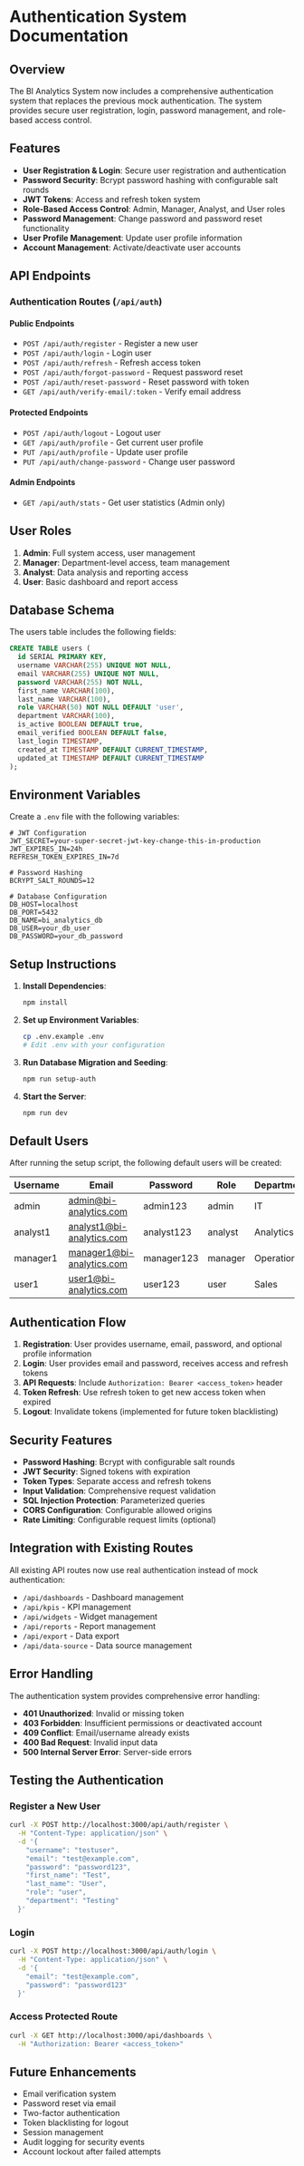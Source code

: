 # Authentication System Documentation

## Overview

The BI Analytics System now includes a comprehensive authentication system that replaces the previous mock authentication. The system provides secure user registration, login, password management, and role-based access control.

## Features

- **User Registration & Login**: Secure user registration and authentication
- **Password Security**: Bcrypt password hashing with configurable salt rounds
- **JWT Tokens**: Access and refresh token system
- **Role-Based Access Control**: Admin, Manager, Analyst, and User roles
- **Password Management**: Change password and password reset functionality
- **User Profile Management**: Update user profile information
- **Account Management**: Activate/deactivate user accounts

## API Endpoints

### Authentication Routes (`/api/auth`)

#### Public Endpoints

- `POST /api/auth/register` - Register a new user
- `POST /api/auth/login` - Login user
- `POST /api/auth/refresh` - Refresh access token
- `POST /api/auth/forgot-password` - Request password reset
- `POST /api/auth/reset-password` - Reset password with token
- `GET /api/auth/verify-email/:token` - Verify email address

#### Protected Endpoints

- `POST /api/auth/logout` - Logout user
- `GET /api/auth/profile` - Get current user profile
- `PUT /api/auth/profile` - Update user profile
- `PUT /api/auth/change-password` - Change user password

#### Admin Endpoints

- `GET /api/auth/stats` - Get user statistics (Admin only)

## User Roles

1. **Admin**: Full system access, user management
2. **Manager**: Department-level access, team management
3. **Analyst**: Data analysis and reporting access
4. **User**: Basic dashboard and report access

## Database Schema

The users table includes the following fields:

```sql
CREATE TABLE users (
  id SERIAL PRIMARY KEY,
  username VARCHAR(255) UNIQUE NOT NULL,
  email VARCHAR(255) UNIQUE NOT NULL,
  password VARCHAR(255) NOT NULL,
  first_name VARCHAR(100),
  last_name VARCHAR(100),
  role VARCHAR(50) NOT NULL DEFAULT 'user',
  department VARCHAR(100),
  is_active BOOLEAN DEFAULT true,
  email_verified BOOLEAN DEFAULT false,
  last_login TIMESTAMP,
  created_at TIMESTAMP DEFAULT CURRENT_TIMESTAMP,
  updated_at TIMESTAMP DEFAULT CURRENT_TIMESTAMP
);
```

## Environment Variables

Create a `.env` file with the following variables:

```env
# JWT Configuration
JWT_SECRET=your-super-secret-jwt-key-change-this-in-production
JWT_EXPIRES_IN=24h
REFRESH_TOKEN_EXPIRES_IN=7d

# Password Hashing
BCRYPT_SALT_ROUNDS=12

# Database Configuration
DB_HOST=localhost
DB_PORT=5432
DB_NAME=bi_analytics_db
DB_USER=your_db_user
DB_PASSWORD=your_db_password
```

## Setup Instructions

1. **Install Dependencies**:
   ```bash
   npm install
   ```

2. **Set up Environment Variables**:
   ```bash
   cp .env.example .env
   # Edit .env with your configuration
   ```

3. **Run Database Migration and Seeding**:
   ```bash
   npm run setup-auth
   ```

4. **Start the Server**:
   ```bash
   npm run dev
   ```

## Default Users

After running the setup script, the following default users will be created:

| Username | Email | Password | Role | Department |
|----------|-------|----------|------|------------|
| admin | admin@bi-analytics.com | admin123 | admin | IT |
| analyst1 | analyst1@bi-analytics.com | analyst123 | analyst | Analytics |
| manager1 | manager1@bi-analytics.com | manager123 | manager | Operations |
| user1 | user1@bi-analytics.com | user123 | user | Sales |

## Authentication Flow

1. **Registration**: User provides username, email, password, and optional profile information
2. **Login**: User provides email and password, receives access and refresh tokens
3. **API Requests**: Include `Authorization: Bearer <access_token>` header
4. **Token Refresh**: Use refresh token to get new access token when expired
5. **Logout**: Invalidate tokens (implemented for future token blacklisting)

## Security Features

- **Password Hashing**: Bcrypt with configurable salt rounds
- **JWT Security**: Signed tokens with expiration
- **Token Types**: Separate access and refresh tokens
- **Input Validation**: Comprehensive request validation
- **SQL Injection Protection**: Parameterized queries
- **CORS Configuration**: Configurable allowed origins
- **Rate Limiting**: Configurable request limits (optional)

## Integration with Existing Routes

All existing API routes now use real authentication instead of mock authentication:

- `/api/dashboards` - Dashboard management
- `/api/kpis` - KPI management
- `/api/widgets` - Widget management
- `/api/reports` - Report management
- `/api/export` - Data export
- `/api/data-source` - Data source management

## Error Handling

The authentication system provides comprehensive error handling:

- **401 Unauthorized**: Invalid or missing token
- **403 Forbidden**: Insufficient permissions or deactivated account
- **409 Conflict**: Email/username already exists
- **400 Bad Request**: Invalid input data
- **500 Internal Server Error**: Server-side errors

## Testing the Authentication

### Register a New User

```bash
curl -X POST http://localhost:3000/api/auth/register \
  -H "Content-Type: application/json" \
  -d '{
    "username": "testuser",
    "email": "test@example.com",
    "password": "password123",
    "first_name": "Test",
    "last_name": "User",
    "role": "user",
    "department": "Testing"
  }'
```

### Login

```bash
curl -X POST http://localhost:3000/api/auth/login \
  -H "Content-Type: application/json" \
  -d '{
    "email": "test@example.com",
    "password": "password123"
  }'
```

### Access Protected Route

```bash
curl -X GET http://localhost:3000/api/dashboards \
  -H "Authorization: Bearer <access_token>"
```

## Future Enhancements

- Email verification system
- Password reset via email
- Two-factor authentication
- Token blacklisting for logout
- Session management
- Audit logging for security events
- Account lockout after failed attempts
